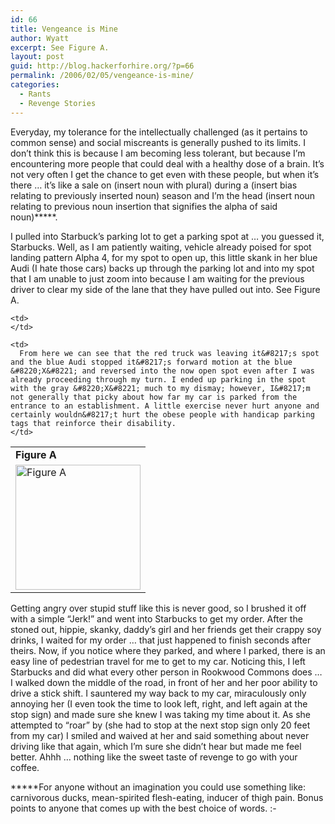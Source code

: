 ```yaml
---
id: 66
title: Vengeance is Mine
author: Wyatt
excerpt: See Figure A.
layout: post
guid: http://blog.hackerforhire.org/?p=66
permalink: /2006/02/05/vengeance-is-mine/
categories:
  - Rants
  - Revenge Stories
---
```

Everyday, my tolerance for the intellectually challenged (as it pertains to common sense) and social miscreants is generally pushed to its limits. I don&#8217;t think this is because I am becoming less tolerant, but because I&#8217;m encountering more people that could deal with a healthy dose of a brain. It&#8217;s not very often I get the chance to get even with these people, but when it&#8217;s there &#8230; it&#8217;s like a sale on (insert noun with plural) during a (insert bias relating to previously inserted noun) season and I&#8217;m the head (insert noun relating to previous noun insertion that signifies the alpha of said noun)*****.

I pulled into Starbuck&#8217;s parking lot to get a parking spot at &#8230; you guessed it, Starbucks. Well, as I am patiently waiting, vehicle already poised for spot landing pattern Alpha 4, for my spot to open up, this little skank in her blue Audi (I hate those cars) backs up through the parking lot and into my spot that I am unable to just zoom into because I am waiting for the previous driver to clear my side of the lane that they have pulled out into. See Figure A.

<table>
  <tr>
    <td>
      <strong>Figure A</strong>
    </td>
    
    <td>
    </td>
  </tr>
  
  <tr>
    <td>
      <img id="image65" src="http://blog.hackerforhire.org/wp-content/uploads/2006/02/FigureA.jpg" height="200" width="200" alt="Figure A" />
    </td>
    
    <td>
      From here we can see that the red truck was leaving it&#8217;s spot and the blue Audi stopped it&#8217;s forward motion at the blue &#8220;X&#8221; and reversed into the now open spot even after I was already proceeding through my turn. I ended up parking in the spot with the gray &#8220;X&#8221; much to my dismay; however, I&#8217;m not generally that picky about how far my car is parked from the entrance to an establishment. A little exercise never hurt anyone and certainly wouldn&#8217;t hurt the obese people with handicap parking tags that reinforce their disability.
    </td>
  </tr>
</table>

Getting angry over stupid stuff like this is never good, so I brushed it off with a simple &#8220;Jerk!&#8221; and went into Starbucks to get my order. After the stoned out, hippie, skanky, daddy&#8217;s girl and her friends get their crappy soy drinks, I waited for my order &#8230; that just happened to finish seconds after theirs. Now, if you notice where they parked, and where I parked, there is an easy line of pedestrian travel for me to get to my car. Noticing this, I left Starbucks and did what every other person in Rookwood Commons does &#8230; I walked down the middle of the road, in front of her and her poor ability to drive a stick shift. I sauntered my way back to my car, miraculously only annoying her (I even took the time to look left, right, and left again at the stop sign) and made sure she knew I was taking my time about it. As she attempted to &#8220;roar&#8221; by (she had to stop at the next stop sign only 20 feet from my car) I smiled and waived at her and said something about never driving like that again, which I&#8217;m sure she didn&#8217;t hear but made me feel better. Ahhh &#8230; nothing like the sweet taste of revenge to go with your coffee.

*****For anyone without an imagination you could use something like: carnivorous ducks, mean-spirited flesh-eating, inducer of thigh pain. Bonus points to anyone that comes up with the best choice of words. <img src="http://blog.hackerforhire.org/wp-includes/images/smilies/simple-smile.png" alt=":-)" class="wp-smiley" style="height: 1em; max-height: 1em;" />
